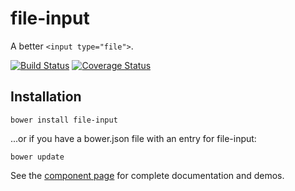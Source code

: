 file-input
==========

A better `<input type="file">`.

[![Build Status](https://travis-ci.org/garstasio/file-input.svg?branch=master)](https://travis-ci.org/garstasio/file-input)
[![Coverage Status](https://coveralls.io/repos/garstasio/file-input/badge.png?branch=master)](https://coveralls.io/r/garstasio/file-input?branch=master)

## Installation

`bower install file-input`

...or if you have a bower.json file with an entry for file-input:

`bower update`

See the [component page](http://garstasio.github.io/file-input) for complete documentation and demos.
